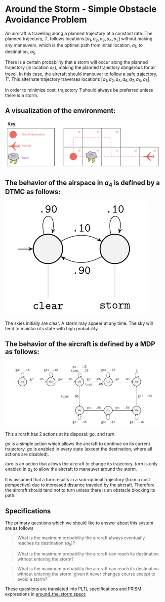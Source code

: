 # Around the Storm - Simple Obstacle Avoidance Problem

An aircraft is travelling along a planned trajectory at a constant rate. The planned trajectory, $T$, follows locations $[a_1,a_2,a_3,a_4,a_5]$ without making any maneuvers, which is the optimal path from initial location, $a_1$, to destination, $a_5$.

There is a certain probability that a storm will occur along the planned trajectory (in location $a_3$), making the planned trajectory dangerous for air travel. In this case, the aircraft should maneuver to follow a safe trajectory, $T'$. This alternate trajectory traverses locations $[a_1,a_2,a_3,a_6,a_7,a_8,a_5]$.

In order to minimize cost, trajectory $T$ should always be preferred unless there is a storm.

## A visualization of the environment:
![image](around_the_storm.png "A visualization of the environment")

## The behavior of the airspace in $a_4$ is defined by a DTMC as follows:
![image](storm_dtmc.png "DTMC representing behavior of storm")

The skies initially are clear. A storm may appear at any time. The sky will tend to maintain its state with high probability.

## The behavior of the aircraft is defined by a MDP as follows:
![image](aircraft_mdp.png "MDP representing behavior of aircraft")


This aircraft has 2 actions at its disposal: *go*, and *turn*.

*go* is a simple action which allows the aircraft to continue on its current trajectory. *go* is enabled in every state (except the destination, where all actions are disabled).

*turn* is an action that allows the aircraft to change its trajectory. *turn* is only enabled in $a_3$ to allow the aircraft to maneuver around the storm.

It is assumed that a turn results in a sub-optimal trajectory (from a cost perspective) due to increased distance traveled by the aircraft. Therefore the aircraft should tend not to turn unless there is an obstacle blocking its path.

## Specifications

The primary questions which we should like to answer about this system are as follows

> What is the maximum probability the aircraft always eventually reaches its destination ($a_5$)?

> What is the maximum probability the aircraft can reach its destination without entering the storm?

> What is the maximum probability the aircraft can reach its destination without entering the storm, given it never changes course except to avoid a storm?


These questions are translated into PLTL specifications and PRISM expressions in [around_the_storm.specs](./around_the_storm.specs)
